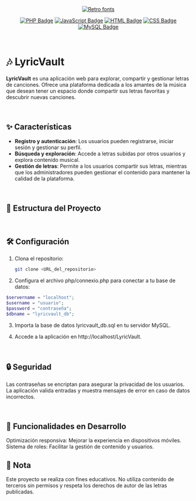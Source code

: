 <div align="center">
  <a href="https://www.fontspace.com/category/retro"><img src="https://see.fontimg.com/api/rf5/BWwRn/MjQwNGQzODZhYzgxNGNjNGIyZGY5MTRlN2M2NDk5Y2Uub3Rm/THlyaWMgVmF1bHQ/music-vibes.png?r=fs&h=42&w=1000&fg=AA21B0&bg=FFFFFF&tb=1&s=42" alt="Retro fonts"></a>
  
  <a href="#"><img src="https://img.shields.io/badge/PHP-%23777BB4.svg?logo=php&logoColor=white" alt="PHP Badge"/></a>
  <a href="#"><img src="https://img.shields.io/badge/JavaScript-F7DF1E?logo=javascript&logoColor=000" alt="JavaScript Badge"/></a>
  <a href="#"><img src="https://img.shields.io/badge/HTML-%23E34F26.svg?logo=html5&logoColor=white" alt="HTML Badge"/></a>
  <a href="#"><img src="https://img.shields.io/badge/CSS-1572B6?logo=css3&logoColor=fff" alt="CSS Badge"/></a>
  <a href="#"><img src="https://img.shields.io/badge/MySQL-4479A1?logo=mysql&logoColor=white" alt="MySQL Badge"/></a>
</div>

<br>

# 🎶 LyricVault

**LyricVault** es una aplicación web para explorar, compartir y gestionar letras de canciones. Ofrece una plataforma dedicada a los amantes de la música que desean tener un espacio donde compartir sus letras favoritas y descubrir nuevas canciones.

<br>

## ✨ Características

- **Registro y autenticación**: Los usuarios pueden registrarse, iniciar sesión y gestionar su perfil.
- **Búsqueda y exploración**: Accede a letras subidas por otros usuarios y explora contenido musical.
- **Gestión de letras**: Permite a los usuarios compartir sus letras, mientras que los administradores pueden gestionar el contenido para mantener la calidad de la plataforma.

<br>

## 📂 Estructura del Proyecto

<br>

## 🛠️ Configuración

1. Clona el repositorio:
   ```bash
   git clone <URL_del_repositorio>
   
2. Configura el archivo php/connexio.php para conectar a tu base de datos:
  ```php
  $servername = "localhost";
  $username = "usuario";
  $password = "contraseña";
  $dbname = "lyricvault_db";
  ```

3. Importa la base de datos lyricvault_db.sql en tu servidor MySQL.

4. Accede a la aplicación en http://localhost/LyricVault.

<br>

## 🔒 Seguridad
Las contraseñas se encriptan para asegurar la privacidad de los usuarios.
La aplicación valida entradas y muestra mensajes de error en caso de datos incorrectos.

<br>

## 🚀 Funcionalidades en Desarrollo
Optimización responsiva: Mejorar la experiencia en dispositivos móviles.
Sistema de roles: Facilitar la gestión de contenido y usuarios.
<br>

## 📝 Nota
Este proyecto se realiza con fines educativos. No utiliza contenido de terceros sin permisos y respeta los derechos de autor de las letras publicadas.
